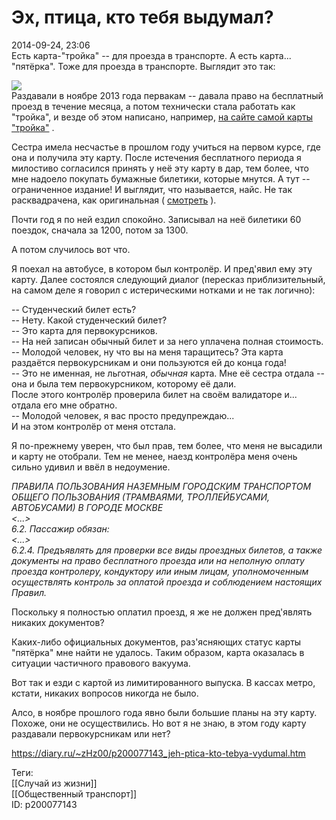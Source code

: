 Эх, птица, кто тебя выдумал?
=============================

   
 2014-09-24, 23:06   
  Есть карта-"тройка" -- для проезда в транспорте. А есть карта... "пятёрка". Тоже для проезда в транспорте. Выглядит это так:   
   
  ![](http://s017.radikal.ru/i419/1409/be/d13d7031b41c.png)    
 Раздавали в ноябре 2013 года первакам -- давала право на бесплатный проезд в течение месяца, а потом технически стала работать как "тройка", и везде об этом написано, например,  [на сайте самой карты "тройка"](http://troika.mos.ru/passazhiram/news/trojka/karta_pyaterka_dostupna_pervokursnikam_s_noyabrya/)  .   
   
 Сестра имела несчастье в прошлом году учиться на первом курсе, где она и получила эту карту. После истечения бесплатного периода я милостиво согласился принять у неё эту карту в дар, тем более, что мне надоело покупать бумажные билетики, которые мнутся. А тут -- ограниченное издание! И выглядит, что называется, найс. Не так расквадрачена, как оригинальная (  [смотреть](https://ru.wikipedia.org/wiki/Тройка_(транспортная_карта))  ).   
   
 Почти год я по ней ездил спокойно. Записывал на неё билетики 60 поездок, сначала за 1200, потом за 1300.   
   
 А потом случилось вот что.   
   
 Я поехал на автобусе, в котором был контролёр. И пред'явил ему эту карту. Далее состоялся следующий диалог (пересказ приблизительный, на самом деле я говорил с истерическими нотками и не так логично):   
   
 -- Студенческий билет есть?   
 -- Нету. Какой студенческий билет?   
 -- Это карта для первокурсников.   
 -- На ней записан обычный билет и за него уплачена полная стоимость.   
 -- Молодой человек, ну что вы на меня таращитесь? Эта карта раздаётся первокурсникам и они пользуются ей до конца года!   
 -- Это не именная, не льготная,  *обычная*  карта. Мне её сестра отдала -- она и была тем первокурсником, которому её дали.   
 После этого контролёр проверила билет на своём валидаторе и... отдала его мне обратно.   
 -- Молодой человек, я вас просто предупреждаю...   
 И на этом контролёр от меня отстала.   
   
 Я по-прежнему уверен, что был прав, тем более, что меня не высадили и карту не отобрали. Тем не менее, наезд контролёра меня очень сильно удивил и ввёл в недоумение.   
   
  *ПРАВИЛА ПОЛЬЗОВАНИЯ НАЗЕМНЫМ ГОРОДСКИМ ТРАНСПОРТОМ ОБЩЕГО ПОЛЬЗОВАНИЯ (ТРАМВАЯМИ, ТРОЛЛЕЙБУСАМИ, АВТОБУСАМИ) В ГОРОДЕ МОСКВЕ   
 <...>   
 6.2. Пассажир обязан:   
 <...>   
 6.2.4. Предъявлять для проверки все виды проездных билетов, а также документы на право бесплатного проезда или на неполную оплату проезда контролеру, кондуктору или иным лицам, уполномоченным осуществлять контроль за оплатой проезда и соблюдением настоящих Правил.*    
   
 Поскольку я полностью оплатил проезд, я же не должен пред'являть никаких документов?   
   
 Каких-либо официальных документов, раз'ясняющих статус карты "пятёрка" мне найти не удалось. Таким образом, карта оказалась в ситуации частичного правового вакуума.   
   
 Вот так и езди с картой из лимитированного выпуска. В кассах метро, кстати, никаких вопросов никогда не было.   
   
 Алсо, в ноябре прошлого года явно были большие планы на эту карту. Похоже, они не осуществились. Но вот я не знаю, в этом году карту раздавали первокурсникам или нет?   
    
 <https://diary.ru/~zHz00/p200077143_jeh-ptica-kto-tebya-vydumal.htm>   
   
 Теги:   
 [[Случай из жизни]]   
 [[Общественный транспорт]]   
 ID: p200077143